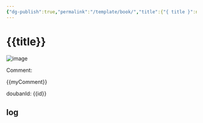 ```yaml
---
{"dg-publish":true,"permalink":"/template/book/","title":{"{ title }":null},"created":"2025-06-25T14:18:42.857+08:00"}
---
```



# {{title}}

![image]({{image}})

Comment: 

{{myComment}}

doubanId: {{id}}

## log

